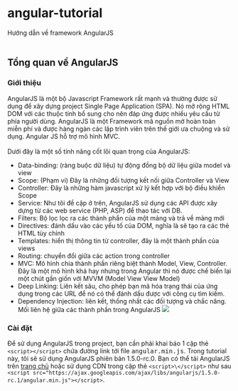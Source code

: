 # angular-tutorial
Hướng dẫn về framework AngularJS <br /><br />
## Tổng quan về AngularJS
### Giới thiệu
AngularJS là một bộ Javascript Framework rất mạnh và thường được sử dụng để xây dựng project Single Page Application (SPA). Nó mở rộng HTML DOM với các thuộc tính bổ sung cho nên đáp ứng được nhiều yêu cầu từ phía người dùng. AngularJS là một Framework mã nguồn mở hoàn toàn miễn phí và được hàng ngàn các lập trình viên trên thế giới ưa chuộng và sử dụng. Angular JS hỗ trợ mô hình MVC.<br /><br />
Dưới đây là một số tính năng cốt lõi quan trọng của AngularJS:
- Data-binding: (ràng buộc dữ liệu) tự động đồng bộ dữ liệu giữa model và view
- Scope: (Phạm vi) Đây là những đối tượng kết nối giữa Controller và View
- Controller: Đây là những hàm javascript xử lý kết hợp với bộ điều khiển Scope
- Service: Như tôi đề cập ở trên, AngularJS sử dụng các API được xây dựng từ các web service (PHP, ASP) để thao tác với DB.
- Filters: Bộ lọc lọc ra các thành phẩn của một mảng và trả về mảng mới
- Directives:  đánh dấu vào các yếu tố của DOM, nghĩa là sẽ tạo ra các thẻ HTML tùy chỉnh
- Templates: hiển thị thông tin từ controller, đây là một thành phần của views
- Routing:  chuyển đổi giữa các action trong controller
- MVC: Mô hình chia thành phần riêng biệt thành Model, View, Controller. Đây là một mô hình khá hay nhưng trong Angular thì nó được chế biến lại một chút gần giốn với MVVM (Model View View Model)
- Deep Linking: Liên kết sâu, cho phép bạn mã hóa trạng thái của ứng dụng  trong các URL  để nó có thể đánh dấu được với công cụ tìm kiếm.
- Dependency Injection: liên kết, thống nhất các đối tượng và chắc năng.
Mối liên hệ giữa các thành phần trong AngularJS
![]({{site.baseurl}}/https://s3.amazonaws.com/classconnection/362/flashcards/6692362/png/screen_shot_2014-12-23_at_70514_pm-14A7A42335A47DBBC08.png)
### Cài đặt
Để sử dụng AngularJS trong project, bạn cần phải khai báo 1 cặp thẻ `<script></script>` chứa đường link tới file <kbd>angular.min.js</kbd>. Trong tutorial này, tôi sẽ sử dụng AngularJS phiên bản 1.5.0-rc.0. Bạn có thể tải AngularJS trên [trang chủ](https://angularjs.org/) hoặc sử dụng CDN trong cặp thẻ `<script>\</script>` như sau `<script src="https://ajax.googleapis.com/ajax/libs/angularjs/1.5.0-rc.1/angular.min.js"></script>`.



